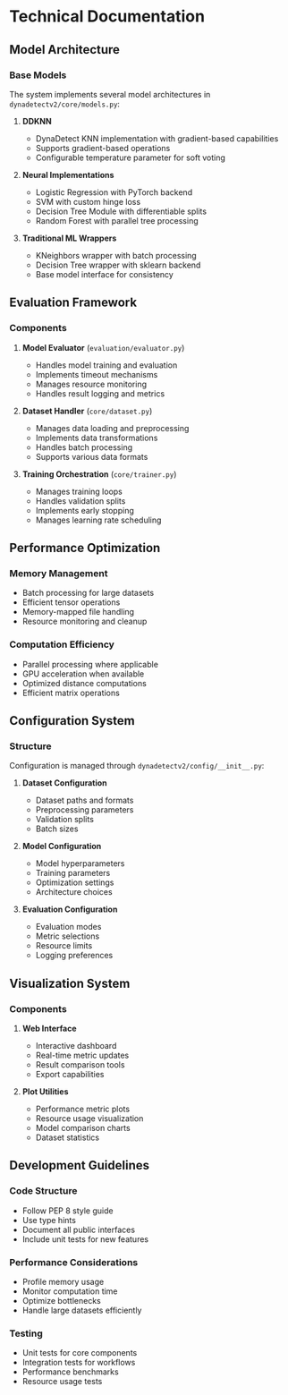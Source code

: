 # Technical Documentation

## Model Architecture

### Base Models

The system implements several model architectures in `dynadetectv2/core/models.py`:

1. **DDKNN**

   - DynaDetect KNN implementation with gradient-based capabilities
   - Supports gradient-based operations
   - Configurable temperature parameter for soft voting

2. **Neural Implementations**

   - Logistic Regression with PyTorch backend
   - SVM with custom hinge loss
   - Decision Tree Module with differentiable splits
   - Random Forest with parallel tree processing

3. **Traditional ML Wrappers**
   - KNeighbors wrapper with batch processing
   - Decision Tree wrapper with sklearn backend
   - Base model interface for consistency

## Evaluation Framework

### Components

1. **Model Evaluator** (`evaluation/evaluator.py`)

   - Handles model training and evaluation
   - Implements timeout mechanisms
   - Manages resource monitoring
   - Handles result logging and metrics

2. **Dataset Handler** (`core/dataset.py`)

   - Manages data loading and preprocessing
   - Implements data transformations
   - Handles batch processing
   - Supports various data formats

3. **Training Orchestration** (`core/trainer.py`)
   - Manages training loops
   - Handles validation splits
   - Implements early stopping
   - Manages learning rate scheduling

## Performance Optimization

### Memory Management

- Batch processing for large datasets
- Efficient tensor operations
- Memory-mapped file handling
- Resource monitoring and cleanup

### Computation Efficiency

- Parallel processing where applicable
- GPU acceleration when available
- Optimized distance computations
- Efficient matrix operations

## Configuration System

### Structure

Configuration is managed through `dynadetectv2/config/__init__.py`:

1. **Dataset Configuration**

   - Dataset paths and formats
   - Preprocessing parameters
   - Validation splits
   - Batch sizes

2. **Model Configuration**

   - Model hyperparameters
   - Training parameters
   - Optimization settings
   - Architecture choices

3. **Evaluation Configuration**
   - Evaluation modes
   - Metric selections
   - Resource limits
   - Logging preferences

## Visualization System

### Components

1. **Web Interface**

   - Interactive dashboard
   - Real-time metric updates
   - Result comparison tools
   - Export capabilities

2. **Plot Utilities**
   - Performance metric plots
   - Resource usage visualization
   - Model comparison charts
   - Dataset statistics

## Development Guidelines

### Code Structure

- Follow PEP 8 style guide
- Use type hints
- Document all public interfaces
- Include unit tests for new features

### Performance Considerations

- Profile memory usage
- Monitor computation time
- Optimize bottlenecks
- Handle large datasets efficiently

### Testing

- Unit tests for core components
- Integration tests for workflows
- Performance benchmarks
- Resource usage tests

